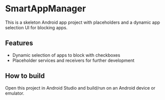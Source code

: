 # SmartAppManager

This is a skeleton Android app project with placeholders and a dynamic app selection UI for blocking apps.

## Features

- Dynamic selection of apps to block with checkboxes
- Placeholder services and receivers for further development

## How to build

Open this project in Android Studio and build/run on an Android device or emulator.
